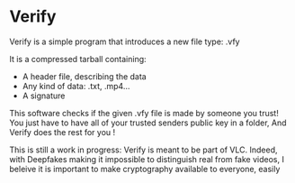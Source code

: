 # Verify
Verify is a simple program that introduces a new file type: .vfy

It is a compressed tarball containing:
* A header file, describing the data
* Any kind of data: .txt, .mp4...
* A signature

This software checks if the given .vfy file is made by someone you trust!
You just have to have all of your trusted senders public key in a folder,
And Verify does the rest for you !

This is still a work in progress: Verify is meant to be part of VLC.
Indeed, with Deepfakes making it impossible to distinguish real from fake videos,
I beleive it is important to make cryptography available to everyone, easily
